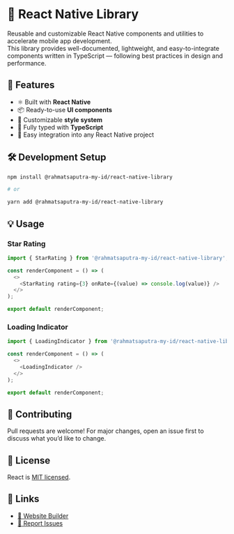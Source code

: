 # 📱 React Native Library

Reusable and customizable React Native components and utilities to accelerate mobile app development.  
This library provides well-documented, lightweight, and easy-to-integrate components written in TypeScript — following best practices in design and performance.

## 🚀 Features

- ⚛️ Built with **React Native**
- 📦 Ready-to-use **UI components**
- 🎨 Customizable **style system**
- 🧪 Fully typed with **TypeScript**
- 🚀 Easy integration into any React Native project

## 🛠️ Development Setup

```bash
npm install @rahmatsaputra-my-id/react-native-library

# or

yarn add @rahmatsaputra-my-id/react-native-library
```

## 💡 Usage

### Star Rating

```js
import { StarRating } from '@rahmatsaputra-my-id/react-native-library';

const renderComponent = () => (
  <>
    <StarRating rating={3} onRate={(value) => console.log(value)} />
  </>
);

export default renderComponent;
```

### Loading Indicator

```js
import { LoadingIndicator } from '@rahmatsaputra-my-id/react-native-library';

const renderComponent = () => (
  <>
    <LoadingIndicator />
  </>
);

export default renderComponent;
```

## 🤝 Contributing

Pull requests are welcome! For major changes, open an issue first to discuss what you’d like to change.

## 📄 License

React is [MIT licensed](https://github.com/facebook/react/blob/main/LICENSE).

## 🔗 Links

- [🔗 Website Builder](https://rahmatsaputra.my.id)
- [🐛 Report Issues](https://github.com/rahmatsaputra-my-id/react-native-library/issues)
